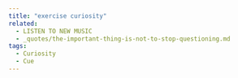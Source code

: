 ```yaml
---
title: "exercise curiosity"
related:
  - LISTEN TO NEW MUSIC
  - _quotes/the-important-thing-is-not-to-stop-questioning.md
tags:
  - Curiosity
  - Cue
---
```

